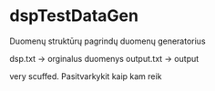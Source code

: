 # dspTestDataGen
Duomenų struktūrų pagrindų duomenų generatorius

dsp.txt -> orginalus duomenys
output.txt -> output

very scuffed. Pasitvarkykit kaip kam reik
